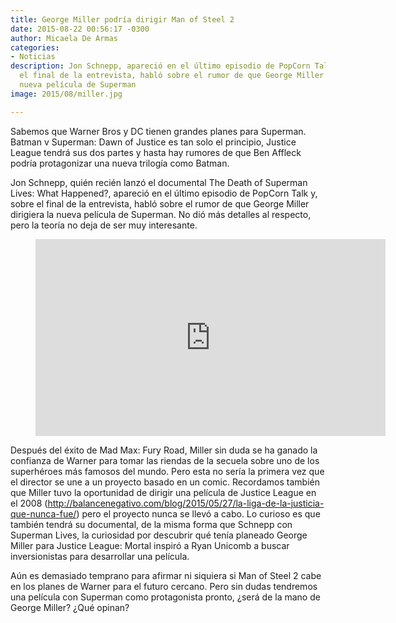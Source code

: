 ```yaml
---
title: George Miller podría dirigir Man of Steel 2
date: 2015-08-22 00:56:17 -0300
author: Micaela De Armas
categories:
- Noticias
description: Jon Schnepp, apareció en el último episodio de PopCorn Talk y, sobre
  el final de la entrevista, habló sobre el rumor de que George Miller dirigiera la
  nueva película de Superman
image: 2015/08/miller.jpg

---
```

Sabemos que Warner Bros y DC tienen grandes planes para Superman. Batman v Superman: Dawn of Justice es tan solo el principio, Justice League tendrá sus dos partes y hasta hay rumores de que Ben Affleck podría protagonizar una nueva trilogía como Batman.
<!--more-->
Jon Schnepp, quién recién lanzó el documental The Death of Superman Lives: What Happened?, apareció en el último episodio de PopCorn Talk y, sobre el final de la entrevista, habló sobre el rumor de que George Miller dirigiera la nueva película de Superman. No dió más detalles al respecto, pero la teoría no deja de ser muy interesante.

<figure>
<iframe width="560" height="315" src="https://www.youtube.com/embed/Btv4XB7XTfI?t=55m20s" frameborder="0" allowfullscreen></iframe>
</figure>

Después del éxito de Mad Max: Fury Road, Miller sin duda se ha ganado la confianza de Warner para tomar las riendas de la secuela sobre uno de los superhéroes más famosos del mundo. Pero esta no sería la primera vez que el director se une a un proyecto basado en un comic. Recordamos también que Miller tuvo la oportunidad de dirigir una película de Justice League en el 2008 (http://balancenegativo.com/blog/2015/05/27/la-liga-de-la-justicia-que-nunca-fue/) pero el proyecto nunca se llevó a cabo. Lo curioso es que también tendrá su documental, de la misma forma que Schnepp con Superman Lives, la curiosidad por descubrir qué tenía planeado George Miller para Justice League: Mortal inspiró a Ryan Unicomb a buscar inversionistas para desarrollar una película.

Aún es demasiado temprano para afirmar ni siquiera si Man of Steel 2 cabe en los planes de Warner para el futuro cercano. Pero sin dudas tendremos una película con Superman como protagonista pronto, ¿será de la mano de George Miller? ¿Qué opinan?



